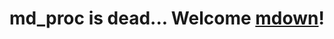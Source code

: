md_proc is dead... Welcome [mdown][]!
=====================================

[mdown]: https://pub.dartlang.org/packages/mdown
